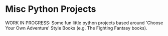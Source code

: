 # Misc Python Projects
WORK IN PROGRESS: Some fun little python projects based around 'Choose Your Own Adventure' Style Books (e.g. The Fighting Fantasy books).
